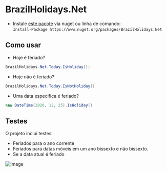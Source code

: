 # BrazilHolidays.Net

 - Instale [este pacote](https://www.nuget.org/packages/BrazilHolidays.Net) via nuget ou linha de comando:<br/>
`Install-Package https://www.nuget.org/packages/BrazilHolidays.Net`

## Como usar

 - Hoje é feriado?
```csharp 
BrazilHolidays.Net.Today.IsHoliday(); 
```

- Hoje não é feriado?
```csharp 
BrazilHolidays.Net.Today.IsNotHoliday()
```

- Uma data especifica é feriado?
```csharp  
new DateTime(2020, 12, 25).IsHoliday()
```

## Testes
O projeto incluí testes:
- Feriados para o ano corrente
- Feriados para datas móveis em um ano bissexto e não bissexto.
- Se a data atual é feriado

![image](https://user-images.githubusercontent.com/5353685/97025524-9193e600-152e-11eb-9077-f873e472c43f.png)
